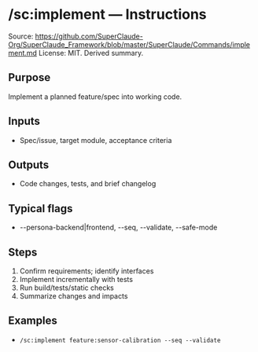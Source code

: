# /sc:implement — Instructions

Source: https://github.com/SuperClaude-Org/SuperClaude_Framework/blob/master/SuperClaude/Commands/implement.md
License: MIT. Derived summary.

## Purpose
Implement a planned feature/spec into working code.

## Inputs
- Spec/issue, target module, acceptance criteria

## Outputs
- Code changes, tests, and brief changelog

## Typical flags
- --persona-backend|frontend, --seq, --validate, --safe-mode

## Steps
1) Confirm requirements; identify interfaces
2) Implement incrementally with tests
3) Run build/tests/static checks
4) Summarize changes and impacts

## Examples
- `/sc:implement feature:sensor-calibration --seq --validate`
